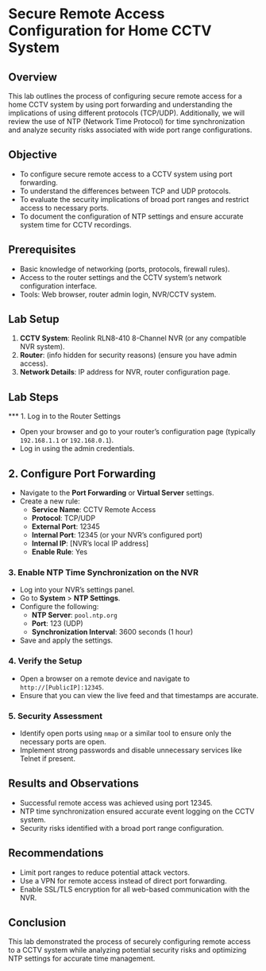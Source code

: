 # Secure Remote Access Configuration for Home CCTV System

## Overview
This lab outlines the process of configuring secure remote access for a home CCTV system by using port forwarding and understanding the implications of using different protocols (TCP/UDP). Additionally, we will review the use of NTP (Network Time Protocol) for time synchronization and analyze security risks associated with wide port range configurations.

## Objective
- To configure secure remote access to a CCTV system using port forwarding.
- To understand the differences between TCP and UDP protocols.
- To evaluate the security implications of broad port ranges and restrict access to necessary ports.
- To document the configuration of NTP settings and ensure accurate system time for CCTV recordings.

## Prerequisites
- Basic knowledge of networking (ports, protocols, firewall rules).
- Access to the router settings and the CCTV system’s network configuration interface.
- Tools: Web browser, router admin login, NVR/CCTV system.

## Lab Setup
1. **CCTV System**: Reolink RLN8-410 8-Channel NVR (or any compatible NVR system).
2. **Router**: (info hidden for security reasons) (ensure you have admin access).
3. **Network Details**: IP address for NVR, router configuration page.

## Lab Steps

   *** 1. Log in to the Router Settings
   - Open your browser and go to your router’s configuration page (typically `192.168.1.1` or `192.168.0.1`).
   - Log in using the admin credentials.

   ## 2. Configure Port Forwarding
   - Navigate to the **Port Forwarding** or **Virtual Server** settings.
   - Create a new rule:
     - **Service Name**: CCTV Remote Access
     - **Protocol**: TCP/UDP
     - **External Port**: 12345
     - **Internal Port**: 12345 (or your NVR’s configured port)
     - **Internal IP**: [NVR’s local IP address]
     - **Enable Rule**: Yes

   ### 3. Enable NTP Time Synchronization on the NVR
   - Log into your NVR’s settings panel.
   - Go to **System** > **NTP Settings**.
   - Configure the following:
     - **NTP Server**: `pool.ntp.org`
     - **Port**: 123 (UDP)
     - **Synchronization Interval**: 3600 seconds (1 hour)
   - Save and apply the settings.

   ### 4. Verify the Setup
   - Open a browser on a remote device and navigate to `http://[PublicIP]:12345`.
   - Ensure that you can view the live feed and that timestamps are accurate.

   ### 5. Security Assessment
   - Identify open ports using `nmap` or a similar tool to ensure only the necessary ports are open.
   - Implement strong passwords and disable unnecessary services like Telnet if present.

## Results and Observations
- Successful remote access was achieved using port 12345.
- NTP time synchronization ensured accurate event logging on the CCTV system.
- Security risks identified with a broad port range configuration.

## Recommendations
- Limit port ranges to reduce potential attack vectors.
- Use a VPN for remote access instead of direct port forwarding.
- Enable SSL/TLS encryption for all web-based communication with the NVR.

## Conclusion
This lab demonstrated the process of securely configuring remote access to a CCTV system while analyzing potential security risks and optimizing NTP settings for accurate time management.
